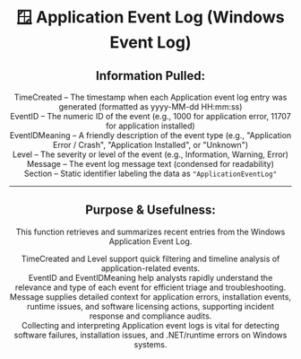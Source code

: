 <div align="center">

# 🪟 Application Event Log (Windows Event Log)

## **Information Pulled:**  
TimeCreated – The timestamp when each Application event log entry was generated (formatted as yyyy-MM-dd HH:mm:ss)  
EventID – The numeric ID of the event (e.g., 1000 for application error, 11707 for application installed)  
EventIDMeaning – A friendly description of the event type (e.g., "Application Error / Crash", "Application Installed", or "Unknown")  
Level – The severity or level of the event (e.g., Information, Warning, Error)  
Message – The event log message text (condensed for readability)  
Section – Static identifier labeling the data as `"ApplicationEventLog"`

---

## **Purpose & Usefulness:**  
This function retrieves and summarizes recent entries from the Windows Application Event Log.

TimeCreated and Level support quick filtering and timeline analysis of application-related events.  
EventID and EventIDMeaning help analysts rapidly understand the relevance and type of each event for efficient triage and troubleshooting.  
Message supplies detailed context for application errors, installation events, runtime issues, and software licensing actions, supporting incident response and compliance audits.  
Collecting and interpreting Application event logs is vital for detecting software failures, installation issues, and .NET/runtime errors on Windows systems.

</div>
